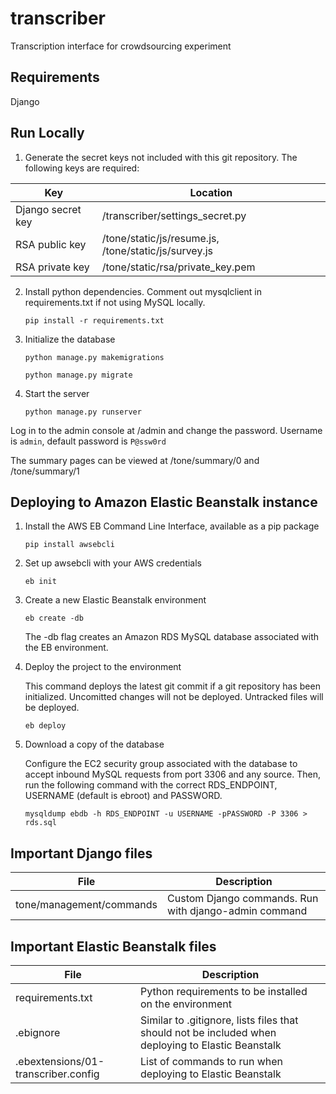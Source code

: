 # transcriber

Transcription interface for crowdsourcing experiment

## Requirements

Django

## Run Locally

1. Generate the secret keys not included with this git repository. The following keys are required:

  | Key | Location |
  |---|---|
  | Django secret key | /transcriber/settings_secret.py |
  | RSA public key | /tone/static/js/resume.js, /tone/static/js/survey.js |
  | RSA private key | /tone/static/rsa/private_key.pem |

2. Install python dependencies. Comment out mysqlclient in requirements.txt if not using MySQL locally.

   ```pip install -r requirements.txt```
   
3. Initialize the database

   ```python manage.py makemigrations```
   
   ```python manage.py migrate```

4. Start the server

   ```python manage.py runserver```

Log in to the admin console at /admin and change the password. Username is ```admin```, default password is ```P@ssw0rd```

The summary pages can be viewed at /tone/summary/0 and /tone/summary/1

## Deploying to Amazon Elastic Beanstalk instance

1. Install the AWS EB Command Line Interface, available as a pip package

   ```pip install awsebcli```

2. Set up awsebcli with your AWS credentials

   ```eb init```
   
3. Create a new Elastic Beanstalk environment

   ```eb create -db```
   
   The -db flag creates an Amazon RDS MySQL database associated with the EB environment.

4. Deploy the project to the environment

   This command deploys the latest git commit if a git repository has been initialized. Uncomitted changes will not be deployed. Untracked files will be deployed.

   ```eb deploy```
   
5. Download a copy of the database

   Configure the EC2 security group associated with the database to accept inbound MySQL requests from port 3306 and any source. Then, run the following command with the correct RDS_ENDPOINT, USERNAME (default is ebroot) and PASSWORD.

   ```mysqldump ebdb -h RDS_ENDPOINT -u USERNAME -pPASSWORD -P 3306 > rds.sql```

## Important Django files

| File | Description |
|---|---|
| tone/management/commands | Custom Django commands. Run with django-admin command |

## Important Elastic Beanstalk files

| File | Description |
|---|---|
| requirements.txt | Python requirements to be installed on the environment |
| .ebignore | Similar to .gitignore, lists files that should not be included when deploying to Elastic Beanstalk |
| .ebextensions/01-transcriber.config | List of commands to run when deploying to Elastic Beanstalk |
